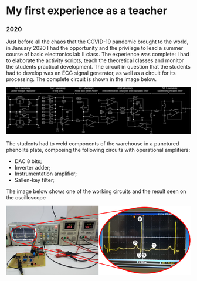 # My first experience as a teacher

### 2020

Just before all the chaos that the COVID-19 pandemic brought to the world, in January 2020 I had the opportunity and the privilege to lead a summer course of basic electronics lab II class. The experience was complete: I had to elaborate the activity scripts, teach the theoretical classes and monitor the students practical development. The circuit in question that the students had to develop was an ECG signal generator, as well as a circuit for its processing. The complete circuit is shown in the image below.

![](./images/7_1.png)

The students had to weld components of the warehouse in a punctured phenolite plate, composing the following circuits with operational amplifiers:

- DAC 8 bits;
- Inverter adder;
- Instrumentation amplifier;
- Sallen-key filter;

The image below shows one of the working circuits and the result seen on the oscilloscope

![](./images/7_2.png)
